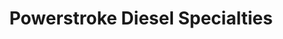 ---
title: "Powerstroke Diesel Specialties"
url: /pottstown/powerstroke-diesel-specialties/
shop: car repair
---